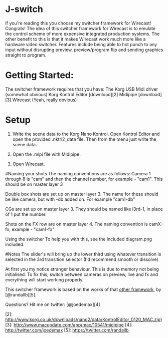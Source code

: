 # J-switch
If you're reading this you choose my switcher framework for Wirecast! Congrats! The idea of this switcher framework for Wirecast is to emulate the control scheme of more expensive integrated production systems. The other benefit to this is that it makes Wirecast work much more like a hardware video switcher. Features include being able to hot punch to any input without disrupting preview, preview/program flip and sending graphics straight to program.

# Getting Started:
The switcher framework requires that you have:
The Korg USB Midi driver (somewhat obvious)
Korg Kontrol Editor [download][2]
Midipipe [download][3]
Wirecast (Yeah, really obvious)

# Setup
1. Write the scene data to the Korg Nano Kontrol. Open Kontrol Editor and open the provided .nktrl2_data file. Then from the menu just write the scene data.

2. Open the .mipi file with Midipipe.

3. Open Wirecast.

#Naming your shots
The naming conventions are as follows:
Camera 1 through 8 is "cam" and then the channel number, for example - "cam1". This should be on master layer 3

Double box shots are set up on master layer 3. The name for these should be like camera, but with -db added on. For example "cam1-db"

CGs are set up on master layer 3. They should be named like l3rd-1, in place of 1 put the number.

Shots on the FX row are on master layer 4. The naming convention is camX-fx, example - "cam1-fx"

Using the switcher
To help you with this, see the included diagram.png included.

#Notes
The slider's will bring up the lower third using whatever transition is selected in the 3rd
transition selector (I'd recommend smooth or dissolve)

At first you my notice stranger behaviour. This is due to memory not being initialised. To fix this, switch
between cameras on preview, live and fx and everything will start working properly.

This switcher framework is based on the works of that [other framework][1], by [@randallb][5].

Questions? Hit me on twitter: [@joedemax][4]

[1]: https://github.com/vidpresso/Switcher-framework-for-Wirecast
[2]: http://www.korg.co.uk/downloads/nano2/data/KontrolEditor_0120_MAC.zip)
[3]: http://www.macupdate.com/app/mac/10541/midipipe
[4]: http://twitter.com/joedemax
[5]: https://twitter.com/randallb
